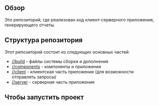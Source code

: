 ## Обзор
Это репозиторий, где реализован код клиент-серверного приложения, генерирующего отчеты.

## Структура репозитория
Этот репозиторий состоит из следующих основных частей:

- [//build](/build) - файлы системы сборки и дополнения
- [//components](/components) - компоненты и приложения
- [//client](/client) - клиентская часть приложения (для возможности отправлять запросы)
- [//server](/server) - серверная часть приложения

## Чтобы запустить проект
